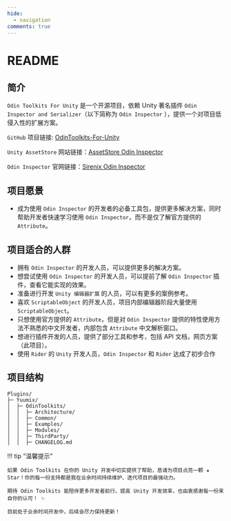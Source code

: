 ```yaml
---
hide:
  - navigation
comments: true
---
```

# README

## 简介

`Odin Toolkits For Unity` 是一个开源项目，依赖 Unity 著名插件 `Odin Inspector and Serializer`（以下简称为 `Odin Inspector` ），提供一个对项目低侵入性的扩展方案。

`GitHub` 项目链接: [OdinToolkits-For-Unity](https://github.com/Yuumi-Zeus/OdinToolkits-For-Unity)

`Unity AssetStore` 网站链接：[AssetStore Odin Inspector](https://assetstore.unity.com/packages/tools/utilities/odin-inspector-and-serializer-89041)

`Odin Inspector` 官网链接：[Sirenix Odin Inspector](https://odininspector.com/)

## 项目愿景

- 成为使用 `Odin Inspector` 的开发者的必备工具包，提供更多解决方案，同时帮助开发者快速学习使用 `Odin Inspector`，而不是仅了解官方提供的 `Attribute`。

## 项目适合的人群

- 拥有 `Odin Inspector` 的开发人员，可以提供更多的解决方案。
- 想尝试使用 `Odin Inspector` 的开发人员，可以提前了解 `Odin Inspector` 插件，查看它能实现的效果。
- 准备进行开发 `Unity 编辑器扩展` 的人员，可以有更多的案例参考。
- 喜欢 `ScriptableObject` 的开发人员，项目内部编辑器阶段大量使用 `ScriptableObject`。
- 只想使用官方提供的 `Attribute`，但是对 `Odin Inspector` 提供的特性使用方法不熟悉的中文开发者，内部包含 `Attribute` 中文解析窗口。
- 想进行插件开发的人员，提供了部分工具和参考，包括 API 文档，网页方案（此项目）。
- 使用 `Rider` 的 `Unity` 开发人员，`Odin Inspector` 和 `Rider` 达成了初步合作

## 项目结构

```text
Plugins/
├─ Yuumix/
│  ├─ OdinToolkits/
│  │  ├─ Architecture/
│  │  ├─ Common/
│  │  ├─ Examples/
│  │  ├─ Modules/
│  │  ├─ ThirdParty/
│  │  ├─ CHANGELOG.md
```
!!! tip "温馨提示"

    如果 Odin Toolkits 在你的 Unity 开发中切实提供了帮助，恳请为项目点亮一颗 ★ Star！你的每一份支持都是我在业余时间持续维护、迭代项目的最强动力。

    期待 Odin Toolkits 能陪伴更多开发者前行，提高 Unity 开发效率，也由衷感谢每一份来自你的认可！ ✨

    目前处于业余时间开发中，后续会尽力保持更新！
   
    
    